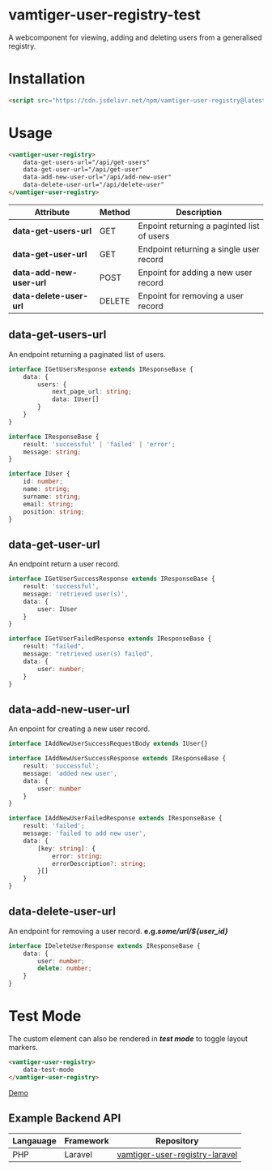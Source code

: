 # vamtiger-user-registry-test
A webcomponent for viewing, adding and deleting users from a generalised registry.

# Installation
```html
<script src="https://cdn.jsdelivr.net/npm/vamtiger-user-registry@latest/build/vamtiger-user-registry.js">
```

# Usage
```html
<vamtiger-user-registry>
    data-get-users-url="/api/get-users"
    data-get-user-url="/api/get-user"
    data-add-new-user-url="/api/add-new-user"
    data-delete-user-url="/api/delete-user"
</vamtiger-user-registry>
```
|Attribute|Method|Description|
|---------|------|-----------|
|**data-get-users-url**|GET|Enpoint returning a paginted list of users|GET
|**data-get-user-url**|GET|Endpoint returning a single user record|
|**data-add-new-user-url**|POST|Enpoint for adding a new user record|
|**data-delete-user-url**|DELETE|Enpoint for removing a user record|


## data-get-users-url
An endpoint returning a paginated list of users.

```typescript
interface IGetUsersResponse extends IResponseBase {
    data: {
        users: {
            next_page_url: string;
            data: IUser[]
        }
    }
}

interface IResponseBase {
    result: 'successful' | 'failed' | 'error';
    message: string;
}

interface IUser {
    id: number;
    name: string;
    surname: string;
    email: string;
    position: string;
}
```

## data-get-user-url
An endpoint return a user record.

```typescript
interface IGetUserSuccessResponse extends IResponseBase {
    result: 'successful',
    message: 'retrieved user(s)',
    data: {
        user: IUser
    }
}

interface IGetUserFailedResponse extends IResponseBase {
    result: "failed",
    message: "retrieved user(s) failed",
    data: {
        user: number;
    }
}
```

## data-add-new-user-url
An enpoint for creating a new user record.
```typescript
interface IAddNewUserSuccessRequestBody extends IUser{}

interface IAddNewUserSuccessResponse extends IResponseBase {
    result: 'successful';
    message: 'added new user',
    data: {
        user: number
    }
}

interface IAddNewUserFailedResponse extends IResponseBase {
    result: 'failed';
    message: 'failed to add new user',
    data: {
        [key: string]: {
            error: string;
            errorDescription?: string;
        }[]
    }
}
```

## data-delete-user-url
An endpoint for removing a user record.
**e.g._some/url/${user_id}_**
```typescript
interface IDeleteUserResponse extends IResponseBase {
    data: {
        user: number;
        delete: number;
    }
}
```

# Test Mode
The custom element can also be rendered in **_test mode_** to toggle layout markers.

```html
<vamtiger-user-registry>
    data-test-mode
</vamtiger-user-registry>
```
[Demo](https://vamtiger-project.github.io/vamtiger-user-registry-test-web-component/build/)

## Example Backend API
|Langauage|Framework|Repository|
|-|-|-|
|PHP|Laravel|[vamtiger-user-registry-laravel](https://github.com/vamtiger-project/vamtiger-user-registry-laravel)|